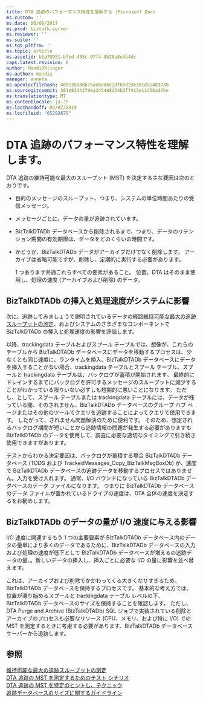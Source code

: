 ```yaml
---
title: DTA 追跡のパフォーマンス特性を理解する |Microsoft Docs
ms.custom: ''
ms.date: 06/08/2017
ms.prod: biztalk-server
ms.reviewer: ''
ms.suite: ''
ms.tgt_pltfrm: ''
ms.topic: article
ms.assetid: b1a70951-bfed-435c-97f4-0b28a8e4e4dc
caps.latest.revision: 8
author: MandiOhlinger
ms.author: mandia
manager: anneta
ms.openlocfilehash: 409138a38b75aebdd4e2df63d23e301dae483738
ms.sourcegitcommit: 381e83d43796a345488d54b3f7413e11d56ad7be
ms.translationtype: MT
ms.contentlocale: ja-JP
ms.lasthandoff: 05/07/2019
ms.locfileid: "65292675"
---
```

# <a name="understanding-dta-tracking-performance-behavior"></a>DTA 追跡のパフォーマンス特性を理解します。
DTA 追跡の維持可能な最大のスループット (MST) を決定する主な要因は次のとおりです。  
  
- 目的のメッセージのスループット、つまり、システムの単位時間あたりの受信メッセージ。  
  
- メッセージごとに、データの量が追跡されています。  
  
- BizTalkDTADb データベースから削除されるまで、つまり、データのリテンション期間の有効期限は、データをどのくらいの時間です。  
  
- かどうか、BizTalkDTADb データがアーカイブだけでなく削除します。 アーカイブは省略可能ですが、削除し、定期的に実行する必要があります。  
  
  1 つあります共通これらすべての要素があること。 位置、DTA はそのまま使用し、処理の速度 (アーカイブおよび削除) のデータ。  
  
## <a name="how-the-biztalkdtadb-insert-and-processing-speed-affects-your-system"></a>BizTalkDTADb の挿入と処理速度がシステムに影響  
 次に、追跡してみましょうで説明されているデータの経路[維持可能な最大の追跡スループットの測定](../core/measuring-maximum-sustainable-tracking-throughput.md)、およびシステムのさまざまなコンポーネントで BizTalkDTADb の挿入と処理速度の影響を評価します。  
  
 以降、trackingdata テーブルおよびスプール テーブルでは、想像が、これらのテーブルから BizTalkDTADb データベースにデータを移動するプロセスは、少なくとも同じ速度に、ランタイムを挿入、BizTalkDTADb データベースにデータを挿入することがない場合、trackingdata テーブルとスプール テーブル、スプールと trackingdata テーブルは、バックログが蓄積が開始されます。 最終的にドレインするまでにバックログを許可するメッセージのスループットに減少することがわかっている限りいない必ずしも短期的に悪いことになります。 ただし、として、スプール テーブルまたは trackingdata テーブルには、データが残っている間、そのされません、BizTalkDTADb データベースのグループ ハブ ページまたはその他のツールでクエリを追跡することによってクエリで使用できます。  したがって、されません問題解決のために便利です。 そのため、想定されるバックログ期間が短いことから追跡情報の問題が発生する必要がありますも BizTalkDTADb のデータを使用して、調査に必要な適切なタイミングで引き続き使用できますがあります。  
  
 テストからわかる決定要因は、バックログが蓄積する場合 BizTalkDTADb データベース (TDDS および TrackedMessages_Copy_BizTalkMsgBoxDb) が、速度で BizTalkDTADb データベースの追跡データを移動するプロセスではありません。入力を受け入れます。 通常、I/O バウンドになっている BizTalkDTADb データベースのデータ ファイルになります。 つまりに BizTalkDTADb データベースのデータ ファイルが置かれているドライブの速度は、DTA 全体の速度を決定するをお勧めします。  
  
## <a name="how-the-amount-of-data-in-biztalkdtadb-affects-io-speed"></a>BizTalkDTADb のデータの量が I/O 速度に与える影響  
 I/O 速度に関連するもう 1 つの主要要素が BizTalkDTADb データベース内のデータの量単により多くのデータであるために、BizTalkDTADb データベースの入力および処理の速度が低下として BizTalkDTADb データベースが増えるの追跡データの量、。新しいデータの挿入し、挿入ごとに必要な I/O の量に影響を並べ替えます。  
  
 これは、アーカイブおよび削除でかかわってくる大きくなりすぎるため、BizTalkDTADb データベースを保持するプロセスです。 基本的な考え方では、位置が滞り始めるスプールと trackingdata テーブル レベルの下、BizTalkDTADb データベースのサイズを保持することを確認します。 ただし、DTA Purge and Archive (BizTalkDTADb) SQL ジョブで実装されている削除とアーカイブのプロセスも必要なリソース (CPU、メモリ、および特に I/O) での MST を測定するときに考慮する必要があります、BizTalkDTADb データベース サーバーから追跡します。  
  
## <a name="see-also"></a>参照  
 [維持可能な最大の追跡スループットの測定](../core/measuring-maximum-sustainable-tracking-throughput.md)   
 [DTA 追跡の MST を測定するためのテスト シナリオ](../core/test-scenarios-for-measuring-mst-of-dta-tracking.md)   
 [DTA 追跡の MST を特定のヒントし、テクニック](../core/tips-and-tricks-for-finding-mst-of-dta-tracking.md)   
 [追跡データベースのサイズに関するガイドライン](../core/tracking-database-sizing-guidelines.md)